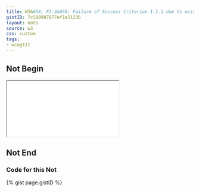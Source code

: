 ```yaml
---
title: W3&#58; F3-3&#58; Failure of Success Criterion 1.1.1 due to using CSS to include images that convey important information
gistID: 7c588997077ef1e51236
layout: nots
source: w3
css: custom
tags:
- wcag111
---
```


<h2 aria-describedby="{{ page.gistID }}">Not Begin</h2>
<div class="rendered-not">
<iframe seamless title="Example Page for {{ page.title }}" src="F3-3-special.html"></iframe>
</div> <!-- rendered-not -->

<h2 aria-describedby="{{ page.gistID }}">Not End</h2>

<h3 aria-describedby="{{ page.gistID }}">Code for this Not</h3>
{% gist page.gistID %}